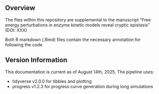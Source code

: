 ## Overview

The files within this repository are supplemental to the manuscript "Free energy perturbations in enzyme kinetic models reveal cryptic epistasis" (DOI: XXX)

Both R markdown (.Rmd) files contain the necessary annotation for following the code

## Version Information

This documentation is current as of August 14th, 2025. The pipeline uses:
- tidyverse v2.0.0 for tibbles and plotting
- progress v1.2.3 for progress curve generation during long simulations
